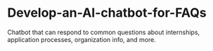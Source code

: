 # Develop-an-AI-chatbot-for-FAQs
Chatbot that can respond to common questions about internships, application processes, organization info, and more.

